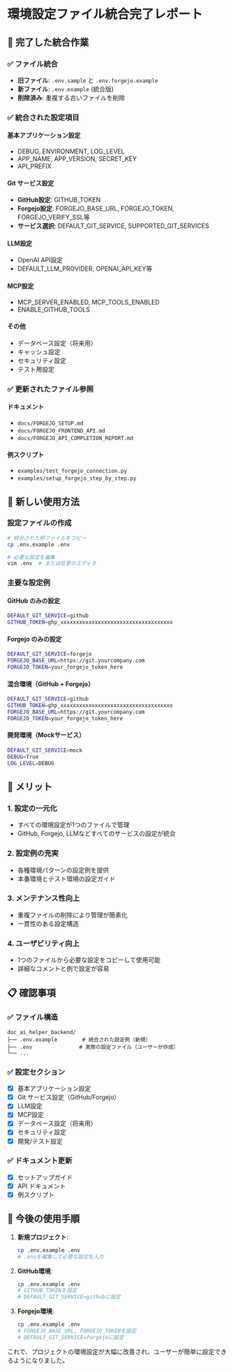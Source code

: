 # 環境設定ファイル統合完了レポート

## 🎯 完了した統合作業

### ✅ ファイル統合
- **旧ファイル**: `.env.sample` と `.env.forgejo.example` 
- **新ファイル**: `.env.example` (統合版)
- **削除済み**: 重複する古いファイルを削除

### ✅ 統合された設定項目

#### 基本アプリケーション設定
- DEBUG, ENVIRONMENT, LOG_LEVEL
- APP_NAME, APP_VERSION, SECRET_KEY
- API_PREFIX

#### Git サービス設定
- **GitHub設定**: GITHUB_TOKEN
- **Forgejo設定**: FORGEJO_BASE_URL, FORGEJO_TOKEN, FORGEJO_VERIFY_SSL等
- **サービス選択**: DEFAULT_GIT_SERVICE, SUPPORTED_GIT_SERVICES

#### LLM設定
- OpenAI API設定
- DEFAULT_LLM_PROVIDER, OPENAI_API_KEY等

#### MCP設定
- MCP_SERVER_ENABLED, MCP_TOOLS_ENABLED
- ENABLE_GITHUB_TOOLS

#### その他
- データベース設定（将来用）
- キャッシュ設定
- セキュリティ設定
- テスト用設定

### ✅ 更新されたファイル参照

#### ドキュメント
- `docs/FORGEJO_SETUP.md`
- `docs/FORGEJO_FRONTEND_API.md`
- `docs/FORGEJO_API_COMPLETION_REPORT.md`

#### 例スクリプト
- `examples/test_forgejo_connection.py`
- `examples/setup_forgejo_step_by_step.py`

## 📝 新しい使用方法

### 設定ファイルの作成
```bash
# 統合された例ファイルをコピー
cp .env.example .env

# 必要な設定を編集
vim .env  # または任意のエディタ
```

### 主要な設定例

#### GitHub のみの設定
```bash
DEFAULT_GIT_SERVICE=github
GITHUB_TOKEN=ghp_xxxxxxxxxxxxxxxxxxxxxxxxxxxxxxxxxxxx
```

#### Forgejo のみの設定
```bash
DEFAULT_GIT_SERVICE=forgejo
FORGEJO_BASE_URL=https://git.yourcompany.com
FORGEJO_TOKEN=your_forgejo_token_here
```

#### 混合環境（GitHub + Forgejo）
```bash
DEFAULT_GIT_SERVICE=github
GITHUB_TOKEN=ghp_xxxxxxxxxxxxxxxxxxxxxxxxxxxxxxxxxxxx
FORGEJO_BASE_URL=https://git.yourcompany.com
FORGEJO_TOKEN=your_forgejo_token_here
```

#### 開発環境（Mockサービス）
```bash
DEFAULT_GIT_SERVICE=mock
DEBUG=True
LOG_LEVEL=DEBUG
```

## 🎯 メリット

### 1. 設定の一元化
- すべての環境設定が1つのファイルで管理
- GitHub, Forgejo, LLMなどすべてのサービスの設定が統合

### 2. 設定例の充実
- 各種環境パターンの設定例を提供
- 本番環境とテスト環境の設定ガイド

### 3. メンテナンス性向上
- 重複ファイルの削除により管理が簡素化
- 一貫性のある設定構造

### 4. ユーザビリティ向上
- 1つのファイルから必要な設定をコピーして使用可能
- 詳細なコメントと例で設定が容易

## 📋 確認事項

### ✅ ファイル構造
```
doc_ai_helper_backend/
├── .env.example        # 統合された設定例（新規）
├── .env               # 実際の設定ファイル（ユーザーが作成）
└── ...
```

### ✅ 設定セクション
- [x] 基本アプリケーション設定
- [x] Git サービス設定（GitHub/Forgejo）
- [x] LLM設定
- [x] MCP設定
- [x] データベース設定（将来用）
- [x] セキュリティ設定
- [x] 開発/テスト設定

### ✅ ドキュメント更新
- [x] セットアップガイド
- [x] API ドキュメント
- [x] 例スクリプト

## 🚀 今後の使用手順

1. **新規プロジェクト**:
   ```bash
   cp .env.example .env
   # .envを編集して必要な設定を入力
   ```

2. **GitHub環境**:
   ```bash
   cp .env.example .env
   # GITHUB_TOKENを設定
   # DEFAULT_GIT_SERVICE=githubに設定
   ```

3. **Forgejo環境**:
   ```bash
   cp .env.example .env
   # FORGEJO_BASE_URL, FORGEJO_TOKENを設定
   # DEFAULT_GIT_SERVICE=forgejoに設定
   ```

これで、プロジェクトの環境設定が大幅に改善され、ユーザーが簡単に設定できるようになりました。
